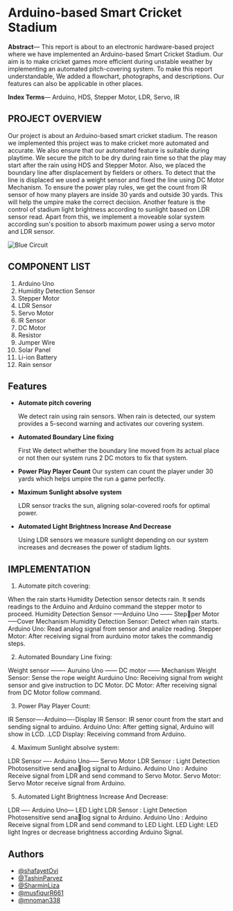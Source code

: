 #  Arduino-based Smart Cricket Stadium

**Abstract**— This report is about to an electronic hardware-based
project where we have implemented an Arduino-based Smart
Cricket Stadium. Our aim is to make cricket games more efficient
during unstable weather by implementing an automated pitch-covering system. To make this report understandable, We added
a flowchart, photographs, and descriptions. Our features can also
be applicable in other places.

**Index Terms**— Arduino, HDS, Stepper Motor, LDR, Servo, IR


##  PROJECT OVERVIEW

Our project is about an Arduino-based smart cricket stadium. The reason we implemented this project was to make
cricket more automated and accurate. We also ensure that our
automated feature is suitable during playtime. We secure the
pitch to be dry during rain time so that the play may start
after the rain using HDS and Stepper Motor. Also, we placed
the boundary line after displacement by fielders or others.
To detect that the line is displaced we used a weight sensor and
fixed the line using DC Motor Mechanism. To ensure the
power play rules, we get the count from IR sensor of how many
players are inside 30 yards and outside 30 yards. This will
help the umpire make the correct decision. Another feature is
the control of stadium light brightness according to sunlight based on
LDR sensor read. Apart from this, we implement a moveable
solar system according sun's position to absorb maximum power
using a servo motor and LDR sensor.

![Blue Circuit](https://github.com/TashinParvez/Smart-Cricket-Stadium/assets/84122972/2e8d4798-823a-490c-88e2-e4f1ca1317d7)


##  COMPONENT LIST

1) Arduino Uno
2) Humidity Detection Sensor
3) Stepper Motor
4) LDR Sensor
5) Servo Motor
6) IR Sensor
7) DC Motor
8) Resistor
9) Jumper Wire
10) Solar Panel
11) Li-ion Battery
12) Rain sensor


##  Features
- **Automate pitch covering**

    We detect rain using rain sensors. When rain is detected, our system provides a 5-second warning and activates our covering system.

- **Automated Boundary Line fixing** 

    First We detect whether the boundary line moved from its actual place or not then our system runs 2 DC motors to fix that system.

- **Power Play Player Count**
    Our system can count the player under 30 yards which helps umpire the run a game perfectly.

- **Maximum Sunlight absolve system**  

    LDR sensor tracks the sun, aligning solar-covered roofs for optimal power.

- **Automated Light Brightness Increase And Decrease**

    Using LDR sensors we measure sunlight depending on our system increases and decreases the power of stadium lights.


##  IMPLEMENTATION
1. Automate pitch covering:

When the rain starts Humidity Detection sensor detects rain. It sends readings to the Arduino and Arduino command
the stepper motor to proceed.
Humidity Detection Sensor —–Arduino Uno —— Stepper Motor —–Cover Mechanism
Humidity Detection Sensor: Detect when rain starts.
Arduino Uno:
Read analog signal from sensor and analize reading.
Stepper Motor:
After receiving signal from aurduino motor takes the
commandig steps.

2. Automated Boundary Line fixing:

Weight sensor ——- Auruino Uno —— DC motor ——
Mechanism
Weight Sensor: Sense the rope weight
Aurduino Uno:
Receiving signal from weight sensor and give instruction
to DC Motor.
DC Motor:
After receiving signal from DC Motor follow command.

3) Power Play Player Count:

IR Sensor—-Arduino—-Display
IR Sensor: IR senor count from the start and sending
signal to arduino. Arduino Uno:
After getting signal, Arduino will show in LCD.
.LCD Display: Receiving command from Arduino.

4) Maximum Sunlight absolve system:

LDR Sensor —- Arduino Uno—– Servo Motor
LDR Sensor : Light Detection Photosensitive send analog signal to Arduino.
Arduino Uno : Arduino Receive signal from LDR and
send command to Servo Motor.
Servo Motor: Servo Motor receive signal from Arduino.

5) Automated Light Brightness Increase And Decrease:

LDR —- Arduino Uno— LED Light
LDR Sensor : Light Detection Photosensitive send analog signal to Arduino.
Arduino Uno : Arduino Receive signal from LDR and
send command to LED Light.
LED Light: LED light Ingres or decrease brightness
according Arduino Signal.


## Authors

- [@shafayetOvi](https://www.github.com/octokatherine](https://github.com/shafayetOvi)https://github.com/shafayetOvi)
- [@TashinParvez](https://github.com/TashinParvez)
- [@SharminLiza](https://github.com/SharminLiza)
- [@musfiqurR661](https://github.com/musfiqurR661)
- [@mnoman338](https://github.com/mnoman338)
